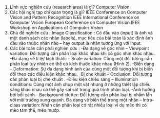 1. Lĩnh vực nghiên cứu (research area) là gì? Computer Vision
2. Các hội nghị tạp chí quan trọng là gì? 
IEEE Conference on Computer Vision and Pattern Recognition
IEEE International Conference on Computer Vision
European Conference on Computer Vision
IEEE Workshop on Applications of Computer Vision
3. Chủ đề nghiên cứu : 
Image Classification : Có đầu vào (input) là ảnh và một danh sách các nhãn (labels), mục tiêu của bài toán là xác định ảnh đầu vào thuộc nhãn nào – hay output là nhãn tương ứng với input.
4. Các bài toán cần phải nghiên cứu  : 
-Đa dạng về góc nhìn – Viewpoint variation: Đối tượng cần phân loại khác nhau khi có góc nhìn khác nhau.
-Đa dạng về tỉ lệ/ kích thước – Scale variation: Cùng một đối tượng cần phân loại tuy nhiên có thể có kích thước khác nhau (Hình 2).
-Biến dạng – Deformation: Sự đa dạng hình ảnh của cùng một đối tượng khi bị biến đổi theo các điều kiện khác nhau.
-Bị che khuất – Occlusion: Đối tượng cần phân loại bị che khuất .
-Điều kiện chiếu sáng – Illumination conditions: Cùng một ảnh chụp một vật nhưng ở những thiết lập chiếu sáng khác nhau có thể gây sai sót trong quá trình phân loại.
-Ảnh hưởng bởi bối cảnh – Background clutter: Đối tượng cần phân loại bị nhầm lẫn với môi trường xung quanh.
Đa dạng về biến thể trong một nhãn – Intra-class variation: Nhãn cần phân loại có rất nhiều loại ví dụ mèo thì có mèo tam thể, mèo mướp.
